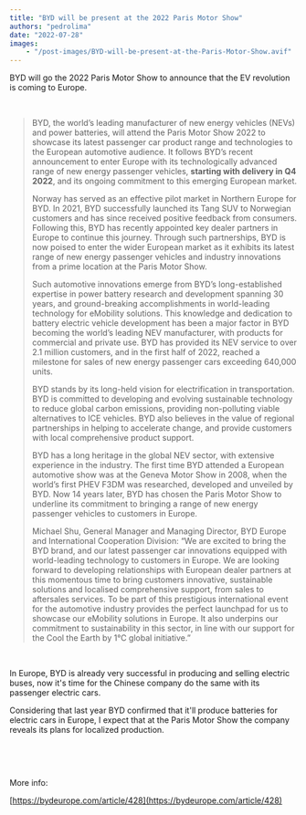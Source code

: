 ```yaml
---
title: "BYD will be present at the 2022 Paris Motor Show"
authors: "pedrolima"
date: "2022-07-28"
images: 
    - "/post-images/BYD-will-be-present-at-the-Paris-Motor-Show.avif"
---
```


BYD will go the 2022 Paris Motor Show to announce that the EV revolution is coming to Europe.

 

> BYD, the world’s leading manufacturer of new energy vehicles (NEVs) and power batteries, will attend the Paris Motor Show 2022 to showcase its latest passenger car product range and technologies to the European automotive audience. It follows BYD’s recent announcement to enter Europe with its technologically advanced range of new energy passenger vehicles, **starting with delivery in Q4 2022**, and its ongoing commitment to this emerging European market.
> 
> Norway has served as an effective pilot market in Northern Europe for BYD. In 2021, BYD successfully launched its Tang SUV to Norwegian customers and has since received positive feedback from consumers. Following this, BYD has recently appointed key dealer partners in Europe to continue this journey. Through such partnerships, BYD is now poised to enter the wider European market as it exhibits its latest range of new energy passenger vehicles and industry innovations from a prime location at the Paris Motor Show.
> 
> Such automotive innovations emerge from BYD’s long-established expertise in power battery research and development spanning 30 years, and ground-breaking accomplishments in world-leading technology for eMobility solutions. This knowledge and dedication to battery electric vehicle development has been a major factor in BYD becoming the world’s leading NEV manufacturer, with products for commercial and private use. BYD has provided its NEV service to over 2.1 million customers, and in the first half of 2022, reached a milestone for sales of new energy passenger cars exceeding 640,000 units.
> 
> BYD stands by its long-held vision for electrification in transportation. BYD is committed to developing and evolving sustainable technology to reduce global carbon emissions, providing non-polluting viable alternatives to ICE vehicles. BYD also believes in the value of regional partnerships in helping to accelerate change, and provide customers with local comprehensive product support.
> 
> BYD has a long heritage in the global NEV sector, with extensive experience in the industry. The first time BYD attended a European automotive show was at the Geneva Motor Show in 2008, when the world’s first PHEV F3DM was researched, developed and unveiled by BYD. Now 14 years later, BYD has chosen the Paris Motor Show to underline its commitment to bringing a range of new energy passenger vehicles to customers in Europe.
> 
> Michael Shu, General Manager and Managing Director, BYD Europe and International Cooperation Division: “We are excited to bring the BYD brand, and our latest passenger car innovations equipped with world-leading technology to customers in Europe. We are looking forward to developing relationships with European dealer partners at this momentous time to bring customers innovative, sustainable solutions and localised comprehensive support, from sales to aftersales services. To be part of this prestigious international event for the automotive industry provides the perfect launchpad for us to showcase our eMobility solutions in Europe. It also underpins our commitment to sustainability in this sector, in line with our support for the Cool the Earth by 1℃ global initiative.”

 

In Europe, BYD is already very successful in producing and selling electric buses, now it's time for the Chinese company do the same with its passenger electric cars.

Considering that last year BYD confirmed that it'll produce batteries for electric cars in Europe, I expect that at the Paris Motor Show the company reveals its plans for localized production.

 

 

More info:

[https://bydeurope.com/article/428](https://bydeurope.com/article/428)
